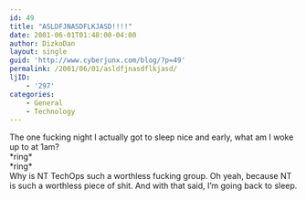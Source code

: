 ```yaml
---
id: 49
title: "ASLDFJNASDFLKJASD!!!!"
date: 2001-06-01T01:48:00-04:00
author: DizkoDan
layout: single
guid: 'http://www.cyberjunx.com/blog/?p=49'
permalink: /2001/06/01/asldfjnasdflkjasd/
ljID:
    - '297'
categories:
    - General
    - Technology
---
```


The one fucking night I actually got to sleep nice and early, what am I woke up to at 1am?  
\*ring\*  
\*ring\*  
Why is NT TechOps such a worthless fucking group. Oh yeah, because NT is such a worthless piece of shit. And with that said, I’m going back to sleep.